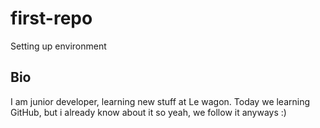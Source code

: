 # first-repo
Setting up environment 

## Bio 
I am junior developer, learning new stuff at Le wagon. Today we learning GitHub, but i already know about it so yeah, we follow it anyways :)


